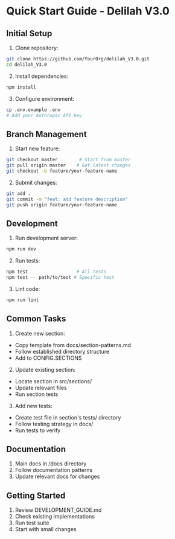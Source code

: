 # Quick Start Guide - Delilah V3.0

## Initial Setup

1. Clone repository:
```bash
git clone https://github.com/YourOrg/delilah_V3.0.git
cd delilah_V3.0
```

2. Install dependencies:
```bash
npm install
```

3. Configure environment:
```bash
cp .env.example .env
# Add your Anthropic API key
```

## Branch Management

1. Start new feature:
```bash
git checkout master        # Start from master
git pull origin master    # Get latest changes
git checkout -b feature/your-feature-name
```

2. Submit changes:
```bash
git add .
git commit -m "feat: add feature description"
git push origin feature/your-feature-name
```

## Development

1. Run development server:
```bash
npm run dev
```

2. Run tests:
```bash
npm test                  # All tests
npm test -- path/to/test # Specific test
```

3. Lint code:
```bash
npm run lint
```

## Common Tasks

1. Create new section:
- Copy template from docs/section-patterns.md
- Follow established directory structure
- Add to CONFIG.SECTIONS

2. Update existing section:
- Locate section in src/sections/
- Update relevant files
- Run section tests

3. Add new tests:
- Create test file in section's tests/ directory
- Follow testing strategy in docs/
- Run tests to verify

## Documentation

1. Main docs in /docs directory
2. Follow documentation patterns
3. Update relevant docs for changes

## Getting Started

1. Review DEVELOPMENT_GUIDE.md
2. Check existing implementations
3. Run test suite
4. Start with small changes